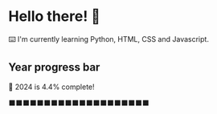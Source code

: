 # Hello there! 👋

⌨️ I'm currently learning Python, HTML, CSS and Javascript.

## Year progress bar

📅 2024 is 4.4% complete!

⬛⬛⬛⬛⬛⬛⬛⬛⬛⬛⬛⬛⬛⬛⬛⬛⬛⬛⬛⬛